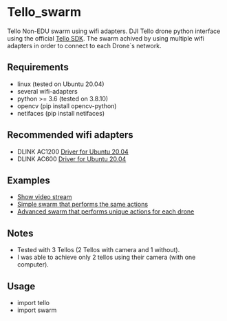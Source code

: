 # Tello_swarm
Tello Non-EDU swarm using wifi adapters.
DJI Tello drone python interface using the official [Tello SDK](https://dl-cdn.ryzerobotics.com/downloads/tello/20180910/Tello%20SDK%20Documentation%20EN_1.3.pdf).
The swarm achived by using multiple wifi adapters in order to connect to each Drone`s network.

## Requirements
- linux (tested on Ubuntu 20.04)
- several wifi-adapters
- python >= 3.6 (tested on 3.8.10)
- opencv (pip install opencv-python)
- netifaces (pip install netifaces)

## Recommended wifi adapters
- DLINK AC1200 [Driver for Ubuntu 20.04](https://askubuntu.com/questions/1312297/usb-wifi-adapter-is-not-working-on-ubuntu-20-04-1-lts)
- DLINK AC600 [Driver for Ubuntu 20.04](https://askubuntu.com/questions/1162974/wireless-usb-adapter-0bdac811-realtek-semiconductor-corp)
## Examples
- [Show video stream](show-stream-swarm.py)
- [Simple swarm that performs the same actions](simple-parallel-swarm.py)
- [Advanced swarm that performs unique actions for each drone](unique-parallel-swarm.py)
## Notes
- Tested with 3 Tellos (2 Tellos with camera and 1 without).
- I was able to achieve only 2 tellos using their camera (with one computer).
## Usage
- import tello
- import swarm
  
